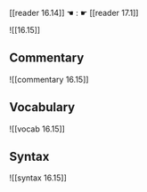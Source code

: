 [[reader 16.14]] ☚ : ☛ [[reader 17.1]]

![[16.15]]

## Commentary

![[commentary 16.15]]

## Vocabulary

![[vocab 16.15]]

## Syntax

![[syntax 16.15]]

